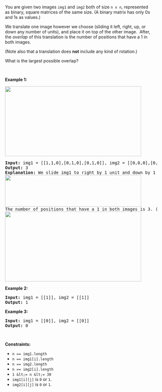 You are given two images `` img1 `` and `` img2 ``&nbsp;both of size `` n x n ``, represented as&nbsp;binary, square matrices of the same size. (A binary matrix has only 0s and 1s as values.)

We translate one image however we choose (sliding it left, right, up, or down any number of units), and place it on top of the other image.&nbsp; After, the _overlap_ of this translation is the number of positions that have a 1 in both images.

(Note also that a translation does __not__ include any kind of rotation.)

What is the largest possible overlap?

&nbsp;

__Example 1:__

<img alt="" src="https://assets.leetcode.com/uploads/2020/09/09/overlap1.jpg" style="width: 450px; height: 231px;"/>

<pre>
<strong>Input:</strong> img1 = [[1,1,0],[0,1,0],[0,1,0]], img2 = [[0,0,0],[0,1,1],[0,0,1]]
<strong>Output:</strong> 3
<strong>Explanation:</strong> We slide img1 to right by 1 unit and down by 1 unit.
<img alt="" src="https://assets.leetcode.com/uploads/2020/09/09/overlap_step1.jpg" style="width: 450px; height: 105px;"/>
The number of positions that have a 1 in both images is 3. (Shown in red)
<img alt="" src="https://assets.leetcode.com/uploads/2020/09/09/overlap_step2.jpg" style="width: 450px; height: 231px;"/>
</pre>

__Example 2:__

<pre>
<strong>Input:</strong> img1 = [[1]], img2 = [[1]]
<strong>Output:</strong> 1
</pre>

__Example 3:__

<pre>
<strong>Input:</strong> img1 = [[0]], img2 = [[0]]
<strong>Output:</strong> 0
</pre>

&nbsp;

__Constraints:__

*   `` n == img1.length ``
*   `` n == img1[i].length ``
*   `` n == img2.length  ``
*   `` n == img2[i].length ``
*   `` 1 &lt;= n &lt;= 30 ``
*   `` img1[i][j] `` is `` 0 `` or `` 1 ``.
*   `` img2[i][j] `` is `` 0 `` or `` 1 ``.